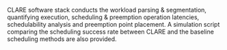 CLARE software stack conducts the workload parsing & segmentation, quantifying execution, scheduling & preemption operation latencies, schedulability analysis and preemption point placement.
A simulation script comparing the scheduling success rate between CLARE and the baseline scheduling methods are also provided.
